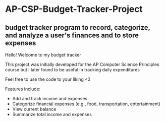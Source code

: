 # AP-CSP-Budget-Tracker-Project
budget tracker program to record, categorize, and analyze a user's finances and to store expenses
----------------------------
Hello!
Welcome to my budget tracker 

This project was initially developed for the AP Computer Science Principles course but I later found to be useful in tracking daily expenditures

Feel free to use the code to your liking <3

Features include:
- Add and track income and expenses
- Categorize financial expenses (e.g., food, transportation, entertainment)
- View current balance
- Summarize total income and expenses
